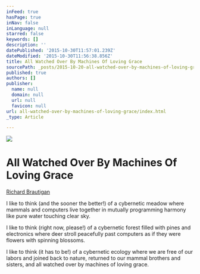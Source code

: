 ```yaml
---
inFeed: true
hasPage: true
inNav: false
inLanguage: null
starred: false
keywords: []
description: ''
datePublished: '2015-10-30T11:57:01.239Z'
dateModified: '2015-10-30T11:56:38.856Z'
title: All Watched Over By Machines Of Loving Grace
sourcePath: _posts/2015-10-20-all-watched-over-by-machines-of-loving-grace.md
published: true
authors: []
publisher:
  name: null
  domain: null
  url: null
  favicon: null
url: all-watched-over-by-machines-of-loving-grace/index.html
_type: Article

---
```

![](https://the-grid-user-content.s3-us-west-2.amazonaws.com/3a2800d1-f0f3-41ae-ac0d-7be5fceb958c.png)

# All Watched Over By Machines Of Loving Grace

[Richard Brautigan][0]

I like to think (and the sooner the better!) of a cybernetic meadow where mammals and computers live together in mutually programming harmony like pure water touching clear sky. 

I like to think (right now, please!) of a cybernetic forest filled with pines and electronics where deer stroll peacefully past computers as if they were flowers with spinning blossoms. 

I like to think (it has to be!) of a cybernetic ecology where we are free of our labors and joined back to nature, returned to our mammal brothers and sisters, and all watched over by machines of loving grace.

[0]: http://www.brautigan.net/machines.html